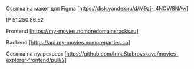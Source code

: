 Ссылка на макет для Figma [https://disk.yandex.ru/d/M9zj-_4NOW8NAw]

IP 51.250.86.52

Frontend [https://my-movies.nomoredomainsrocks.ru]

Backend [https://api.my-movies.nomoreparties.co]

Ссылка на пулреквест [https://github.com/IrinaStabrovskaya/movies-explorer-frontend/pull/2]

